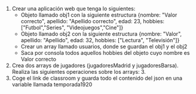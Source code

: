 1. Crear una aplicación web que tenga lo siguientes:
	- Objeto llamado obj1 con la siguiente estructura {nombre: "Valor correcto", apellido: "Apellido correcto", edad: 23, hobbies: ["Futbol","Series", "Videojuegos","Cine"]}
	- Objeto llamado obj2 con la siguiente estructura {nombre: "Valor", apellido: "Apellido", edad: 32, hobbies: ["Lectura", "Televisión"]}
	- Crear un array llamado usuarios, donde se guardan el obj1 y el obj2
	- Saca por consola todos aquellos hobbies del objeto cuyo nombre es Valor correcto
2. Crea dos arrays de jugadores (jugadoresMadrid y jugadoresBarsa). Realiza las siguientes operaciones sobre los arrays:
	3. 
5. Coge el link de classroom y guarda todo el contenido del json en una variable llamada temporada1920